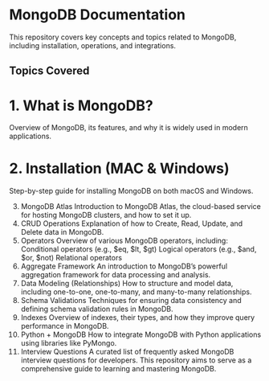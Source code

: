 # MongoDB Documentation
This repository covers key concepts and topics related to MongoDB, including installation, operations, and integrations.

## Topics Covered

# 1. **What is MongoDB?**

Overview of MongoDB, its features, and why it is widely used in modern applications.

# 2. **Installation (MAC & Windows)**

Step-by-step guide for installing MongoDB on both macOS and Windows.

3. MongoDB Atlas
Introduction to MongoDB Atlas, the cloud-based service for hosting MongoDB clusters, and how to set it up.
4. CRUD Operations
Explanation of how to Create, Read, Update, and Delete data in MongoDB.
5. Operators
Overview of various MongoDB operators, including:
Conditional operators (e.g., $eq, $lt, $gt)
Logical operators (e.g., $and, $or, $not)
Relational operators
6. Aggregate Framework
An introduction to MongoDB’s powerful aggregation framework for data processing and analysis.
7. Data Modeling (Relationships)
How to structure and model data, including one-to-one, one-to-many, and many-to-many relationships.
8. Schema Validations
Techniques for ensuring data consistency and defining schema validation rules in MongoDB.
9. Indexes
Overview of indexes, their types, and how they improve query performance in MongoDB.
10. Python + MongoDB
How to integrate MongoDB with Python applications using libraries like PyMongo.
11. Interview Questions
A curated list of frequently asked MongoDB interview questions for developers.
This repository aims to serve as a comprehensive guide to learning and mastering MongoDB.